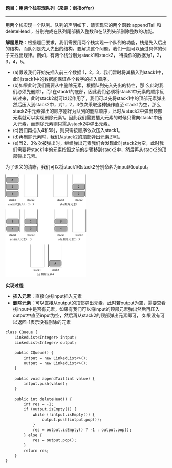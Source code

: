 #### 题目：用两个栈实现队列（来源：剑指offer）
****
用两个栈实现一个队列。队列的声明如下，请实现它的两个函数 appendTail 和 deleteHead ，分别完成在队列尾部插入整数和在队列头部删除整数的功能。

**解题思路**：根据题目要求，我们需要用两个栈实现一个队列的功能，栈是先入后出的结构，而队列是先入先出的结构。要解决这个问题，我们一般可以通过具体的例子来找出规律。例如，有两个栈分别为stack1和stack2，
待操作的数据为1，2，3，4，5。
* (a)假设我们开始先插入前三个数据 1，2，3，我们暂时将其插入到stack1中，此时stack1中的数据能保证各个数字的插入顺序。
* (b)如果此时我们需要从中删除元素，根据队列先入先出的特性，那
么此时我们必须先删除1，而1在stack1的底部，因此我们必须将stack1中元素的顺序反转过来，此时stack2就可以起作用了，我们可以先将stack1中的顶部元素弹出然后压入到stack2中，对1，2，3依次采取这种操作直至
stack1为空，那么stack2中元素弹出的顺序刚好为队列的删除顺序，此时从stack2中弹出顶部元素就可以实现删除元素1。因此我们需要插入元素的时候只需向stack1中压入元素，而删除元素则只需从stack2中弹出元素。
* (c)我们再插入4和5时，则只需按顺序依次压入stack1。
* (d)再删除元素时，我们从stack2的顶部弹出元素即可。
* (e)当2，3依次被弹出时，继续弹出元素我们会发现此时stack2为空，此时我们需要将stack1中的元素按照之前的步骤移到stack2中，然后再从stack2的顶部弹出元素。

为了语义的清晰，我们可以将stack1和stack2分别命名为input和output。

<img src="../../pictures/用两个栈实现队列.png" height="50%" width="50%" align="center">

**实现过程**
* **插入元素**：直接向栈input插入元素
* **删除元素**：可以直接从output的顶部弹出元素，此时若output为空，需要查看栈input中是否有元素，如果有我们可以将input的顶部元素弹出然后再压入output中直至input为空，然后再从stack2的顶部弹出元素即可，
如果没有可以返回-1表示没有删除的元素
```
class CQueue {
    LinkedList<Integer> intput;
    LinkedList<Integer> output;

    public CQueue() {
        intput = new LinkedList<>();
        output = new LinkedList<>();
    }
    
    public void appendTail(int value) {
        intput.push(value);
    }
    
    public int deleteHead() {
        int res = -1;
        if (output.isEmpty()) {
            while (!intput.isEmpty()) {
                output.push(intput.pop());
            }
            res = output.isEmpty() ? -1 : output.pop();
        } else {
            res = output.pop();
        }
        return res;
    }
}
```
